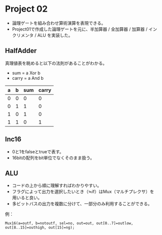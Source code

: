 # Project 02
* 論理ゲートを組み合わせ算術演算を表現できる。
* Project01で作成した論理ゲートを元に、半加算器 / 全加算器 / 加算器 / インクリメンタ / ALU を実装した。
## HalfAdder
真理値表を眺めると以下の法則があることがわかる。
* sum = a Xor b
* carry = a And b

|   a   |   b   |  sum  | carry |
|---|---|---|---|
|   0   |   0   |   0   |   0   |
|   0   |   1   |   1   |   0   |
|   1   |   0   |   1   |   0   |
|   1   |   1   |   0   |   1   |

## Inc16
* 0と1をfalseとtrueで表す。
* 16bitの配列をbit単位でなくそのまま扱う。

## ALU
* コードの上から順に理解すればわかりやすい。
* フラグによって出力を選択したいとき（≒if）はMux（マルチプレクサ）を用いると良い。
* 多ビットバスの出力を複数に分けて、一部分のみ利用することができる。

例：
```
Mux16(a=outf, b=notoutf, sel=no, out=out, out[0..7]=outlow, out[8..15]=outhigh, out[15]=ng);
```